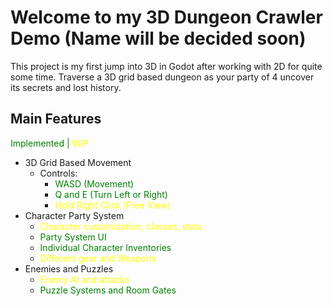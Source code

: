 # Welcome to my 3D Dungeon Crawler Demo (Name will be decided soon)

This project is my first jump into 3D in Godot after working with 2D for quite some time. Traverse a 3D grid based dungeon as your party of 4 uncover its secrets and lost history.

## Main Features
<span style="color:green">Implemented |</span> <span style="color:yellow">WIP</span>
- 3D Grid Based Movement
    + Controls:
        + <span style="color:green">WASD (Movement)
        + <span style="color:green">Q and E (Turn Left or Right)
        + <span style="color:yellow">Hold Right Click (Free View) 
- Character Party System
    + <span style="color:yellow">Character customization, classes, stats
    + <span style="color:green">Party System UI
    + <span style="color:green">Individual Character Inventories 
    + <span style="color:yellow">Different gear and Weapons
- Enemies and Puzzles
    + <span style="color:yellow">Enemy AI and attacks
    + <span style="color:green">Puzzle Systems and Room Gates